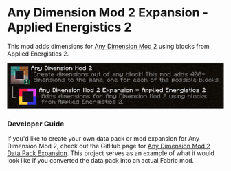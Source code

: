 # Any Dimension Mod 2 Expansion - Applied Energistics 2

This mod adds dimensions for [Any Dimension Mod 2](https://github.com/luxmiyu/adm2)
using blocks from Applied Energistics 2.

![ModMenu Preview](src/main/resources/assets/adm2-ae2/modmenu_preview.png)

### Developer Guide

If you'd like to create your own data pack or mod expansion for Any Dimension Mod 2, check out the GitHub page for
[Any Dimension Mod 2 Data Pack Expansion](https://github.com/luxmiyu/adm2-datapack).
This project serves as an example of what it would look like if you converted the data pack into an actual Fabric mod.